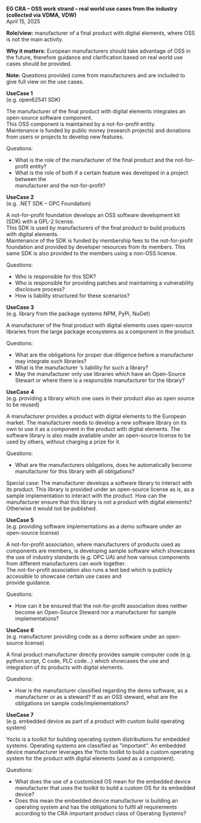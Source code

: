 **EG CRA – OSS work strand – real world use cases from the industry (collected via VDMA, VDW)**  
April 15, 2025

**Role/view:** 	manufacturer of a final product with digital elements, where OSS is not the main activity.

**Why it matters:** 	European manufacturers should take advantage of OSS in the future, therefore guidance and clarification based on real world use cases should be provided.

**Note:**	Questions provided come from manufacturers and are included to give full view on the use cases.

**UseCase 1**  
(e.g. open62541 SDK)

The manufacturer of the final product with digital elements integrates an open-source software component.   
This OSS component is maintained by a not-for-profit entity.  
Maintenance is funded by public money (research projects) and donations from users or projects to develop new features.

Questions:

* What is the role of the manufacturer of the final product and the not-for-profit entity?  
* What is the role of both if a certain feature was developed in a project between the  
  manufacturer and the not-for-profit?

**UseCase 2**  
(e.g. .NET SDK – OPC Foundation)

A not-for-profit foundation develops an OSS software development kit (SDK) with a GPL-2 license.   
This SDK is used by manufacturers of the final product to build products with digital elements.  
Maintenance of the SDK is funded by membership fees to the not-for-profit foundation and provided by developer resources from its members. This same SDK is also provided to the members using a non-OSS license.

Questions:

* Who is responsible for this SDK?  
* Who is responsible for providing patches and maintaining a vulnerability disclosure process?  
* How is liability structured for these scenarios?

**UseCase 3**  
(e.g. library from the package systems NPM, PyPi, NuGet)

A manufacturer of the final product with digital elements uses open-source libraries from the large package ecosystems as a component in the product.

Questions:

* What are the obligations for proper due diligence before a manufacturer may integrate such libraries?  
* What is the manufacturer ‘s liability for such a library?  
* May the manufacturer only use libraries which have an Open-Source Stewart or where there is a responsible manufacturer for the library?

**UseCase 4**  
(e.g. providing a library which one uses in their product also as open source to be reused)

A manufacturer provides a product with digital elements to the European market. The manufacturer needs to develop a new software library on its own to use it as a component in the product with digital elements. The software library is also made available under an open-source license to be used by others, without charging a prize for it.

Questions:

* What are the manufacturers obligations, does he automatically become manufacturer for this library with all obligations?

Special case: The manufacturer develops a software library to interact with its product. This library is provided under an open-source license as is, as a sample implementation to interact with the product. How can the manufacturer ensure that this library is not a product with digital elements? Otherwise it would not be published.

**UseCase 5**  
(e.g. providing software implementations as a demo software under an open-source license)

A not-for-profit association, where manufacturers of products used as components are members, is developing sample software which showcases the use of industry standards (e.g. OPC UA) and how various components from different manufacturers can work together.  
The not-for-profit association also runs a test bed which is publicly accessible to showcase certain use cases and  
provide guidance.

Questions:

* How can it be ensured that the not-for-profit association does neither become an Open-Source Steward nor a manufacturer for sample implementations?

**UseCase 6**  
(e.g. manufacturer providing code as a demo software under an open-source license)

A final product manufacturer directly provides sample computer code (e.g. python script, C code, PLC code...) which showcases the use and integration of its products with digital elements.

Questions:

* How is the manufacturer classified regarding the demo software, as a manufacturer or as a steward? If as an OSS steward, what are the obligations on sample code/implementations?

**UseCase 7**  
(e.g. embedded device as part of a product with custom build operating system)

Yocto is a toolkit for building operating system distributions for embedded systems. Operating systems are classified as "important". An embedded device manufacturer leverages the Yocto toolkit to build a custom operating system for the product with digital elements (used as a component).

Questions:

* What does the use of a customized OS mean for the embedded device manufacturer that uses the toolkit to build a custom OS for its embedded device?  
* Does this mean the embedded device manufacturer is building an operating system and has the obligations to fulfil all requirements according to the CRA important product class of Operating Systems?

